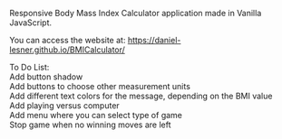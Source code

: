 Responsive Body Mass Index Calculator application made in Vanilla JavaScript.

You can access the website at: https://daniel-lesner.github.io/BMICalculator/

To Do List:\
Add button shadow\
Add buttons to choose other measurement units\
Add different text colors for the message, depending on the BMI value\
Add playing versus computer\
Add menu where you can select type of game\
Stop game when no winning moves are left
